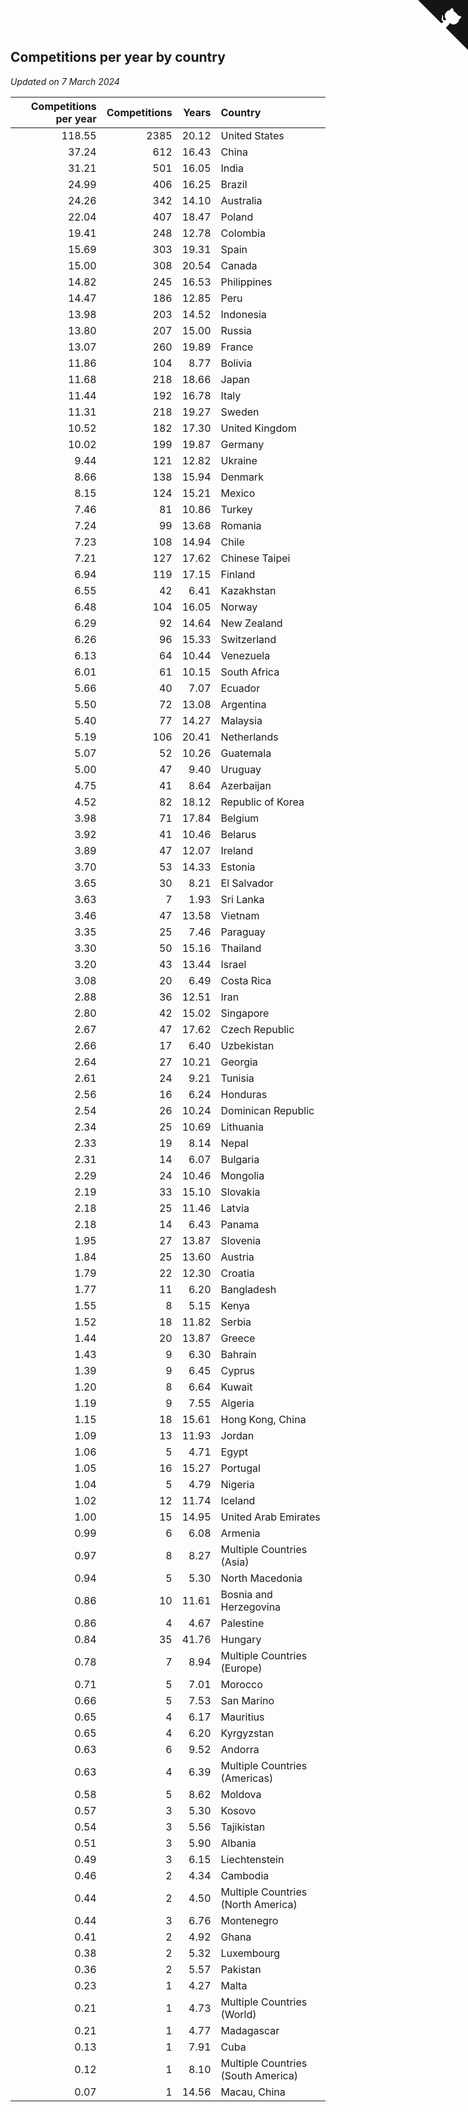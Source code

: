## Competitions per year by country

*Updated on  7 March 2024*

| Competitions per year | Competitions | Years | Country |
| ---: | ---: | ---: | :--- |
| 118.55 | 2385 | 20.12 | United States |
| 37.24 | 612 | 16.43 | China |
| 31.21 | 501 | 16.05 | India |
| 24.99 | 406 | 16.25 | Brazil |
| 24.26 | 342 | 14.10 | Australia |
| 22.04 | 407 | 18.47 | Poland |
| 19.41 | 248 | 12.78 | Colombia |
| 15.69 | 303 | 19.31 | Spain |
| 15.00 | 308 | 20.54 | Canada |
| 14.82 | 245 | 16.53 | Philippines |
| 14.47 | 186 | 12.85 | Peru |
| 13.98 | 203 | 14.52 | Indonesia |
| 13.80 | 207 | 15.00 | Russia |
| 13.07 | 260 | 19.89 | France |
| 11.86 | 104 | 8.77 | Bolivia |
| 11.68 | 218 | 18.66 | Japan |
| 11.44 | 192 | 16.78 | Italy |
| 11.31 | 218 | 19.27 | Sweden |
| 10.52 | 182 | 17.30 | United Kingdom |
| 10.02 | 199 | 19.87 | Germany |
| 9.44 | 121 | 12.82 | Ukraine |
| 8.66 | 138 | 15.94 | Denmark |
| 8.15 | 124 | 15.21 | Mexico |
| 7.46 | 81 | 10.86 | Turkey |
| 7.24 | 99 | 13.68 | Romania |
| 7.23 | 108 | 14.94 | Chile |
| 7.21 | 127 | 17.62 | Chinese Taipei |
| 6.94 | 119 | 17.15 | Finland |
| 6.55 | 42 | 6.41 | Kazakhstan |
| 6.48 | 104 | 16.05 | Norway |
| 6.29 | 92 | 14.64 | New Zealand |
| 6.26 | 96 | 15.33 | Switzerland |
| 6.13 | 64 | 10.44 | Venezuela |
| 6.01 | 61 | 10.15 | South Africa |
| 5.66 | 40 | 7.07 | Ecuador |
| 5.50 | 72 | 13.08 | Argentina |
| 5.40 | 77 | 14.27 | Malaysia |
| 5.19 | 106 | 20.41 | Netherlands |
| 5.07 | 52 | 10.26 | Guatemala |
| 5.00 | 47 | 9.40 | Uruguay |
| 4.75 | 41 | 8.64 | Azerbaijan |
| 4.52 | 82 | 18.12 | Republic of Korea |
| 3.98 | 71 | 17.84 | Belgium |
| 3.92 | 41 | 10.46 | Belarus |
| 3.89 | 47 | 12.07 | Ireland |
| 3.70 | 53 | 14.33 | Estonia |
| 3.65 | 30 | 8.21 | El Salvador |
| 3.63 | 7 | 1.93 | Sri Lanka |
| 3.46 | 47 | 13.58 | Vietnam |
| 3.35 | 25 | 7.46 | Paraguay |
| 3.30 | 50 | 15.16 | Thailand |
| 3.20 | 43 | 13.44 | Israel |
| 3.08 | 20 | 6.49 | Costa Rica |
| 2.88 | 36 | 12.51 | Iran |
| 2.80 | 42 | 15.02 | Singapore |
| 2.67 | 47 | 17.62 | Czech Republic |
| 2.66 | 17 | 6.40 | Uzbekistan |
| 2.64 | 27 | 10.21 | Georgia |
| 2.61 | 24 | 9.21 | Tunisia |
| 2.56 | 16 | 6.24 | Honduras |
| 2.54 | 26 | 10.24 | Dominican Republic |
| 2.34 | 25 | 10.69 | Lithuania |
| 2.33 | 19 | 8.14 | Nepal |
| 2.31 | 14 | 6.07 | Bulgaria |
| 2.29 | 24 | 10.46 | Mongolia |
| 2.19 | 33 | 15.10 | Slovakia |
| 2.18 | 25 | 11.46 | Latvia |
| 2.18 | 14 | 6.43 | Panama |
| 1.95 | 27 | 13.87 | Slovenia |
| 1.84 | 25 | 13.60 | Austria |
| 1.79 | 22 | 12.30 | Croatia |
| 1.77 | 11 | 6.20 | Bangladesh |
| 1.55 | 8 | 5.15 | Kenya |
| 1.52 | 18 | 11.82 | Serbia |
| 1.44 | 20 | 13.87 | Greece |
| 1.43 | 9 | 6.30 | Bahrain |
| 1.39 | 9 | 6.45 | Cyprus |
| 1.20 | 8 | 6.64 | Kuwait |
| 1.19 | 9 | 7.55 | Algeria |
| 1.15 | 18 | 15.61 | Hong Kong, China |
| 1.09 | 13 | 11.93 | Jordan |
| 1.06 | 5 | 4.71 | Egypt |
| 1.05 | 16 | 15.27 | Portugal |
| 1.04 | 5 | 4.79 | Nigeria |
| 1.02 | 12 | 11.74 | Iceland |
| 1.00 | 15 | 14.95 | United Arab Emirates |
| 0.99 | 6 | 6.08 | Armenia |
| 0.97 | 8 | 8.27 | Multiple Countries (Asia) |
| 0.94 | 5 | 5.30 | North Macedonia |
| 0.86 | 10 | 11.61 | Bosnia and Herzegovina |
| 0.86 | 4 | 4.67 | Palestine |
| 0.84 | 35 | 41.76 | Hungary |
| 0.78 | 7 | 8.94 | Multiple Countries (Europe) |
| 0.71 | 5 | 7.01 | Morocco |
| 0.66 | 5 | 7.53 | San Marino |
| 0.65 | 4 | 6.17 | Mauritius |
| 0.65 | 4 | 6.20 | Kyrgyzstan |
| 0.63 | 6 | 9.52 | Andorra |
| 0.63 | 4 | 6.39 | Multiple Countries (Americas) |
| 0.58 | 5 | 8.62 | Moldova |
| 0.57 | 3 | 5.30 | Kosovo |
| 0.54 | 3 | 5.56 | Tajikistan |
| 0.51 | 3 | 5.90 | Albania |
| 0.49 | 3 | 6.15 | Liechtenstein |
| 0.46 | 2 | 4.34 | Cambodia |
| 0.44 | 2 | 4.50 | Multiple Countries (North America) |
| 0.44 | 3 | 6.76 | Montenegro |
| 0.41 | 2 | 4.92 | Ghana |
| 0.38 | 2 | 5.32 | Luxembourg |
| 0.36 | 2 | 5.57 | Pakistan |
| 0.23 | 1 | 4.27 | Malta |
| 0.21 | 1 | 4.73 | Multiple Countries (World) |
| 0.21 | 1 | 4.77 | Madagascar |
| 0.13 | 1 | 7.91 | Cuba |
| 0.12 | 1 | 8.10 | Multiple Countries (South America) |
| 0.07 | 1 | 14.56 | Macau, China |


<a href="https://github.com/jonatanklosko/wca_statistics" class="github-corner" aria-label="View source on Github"><svg width="80" height="80" viewBox="0 0 250 250" style="fill:#151513; color:#fff; position: absolute; top: 0; border: 0; right: 0;" aria-hidden="true"><path d="M0,0 L115,115 L130,115 L142,142 L250,250 L250,0 Z"></path><path d="M128.3,109.0 C113.8,99.7 119.0,89.6 119.0,89.6 C122.0,82.7 120.5,78.6 120.5,78.6 C119.2,72.0 123.4,76.3 123.4,76.3 C127.3,80.9 125.5,87.3 125.5,87.3 C122.9,97.6 130.6,101.9 134.4,103.2" fill="currentColor" style="transform-origin: 130px 106px;" class="octo-arm"></path><path d="M115.0,115.0 C114.9,115.1 118.7,116.5 119.8,115.4 L133.7,101.6 C136.9,99.2 139.9,98.4 142.2,98.6 C133.8,88.0 127.5,74.4 143.8,58.0 C148.5,53.4 154.0,51.2 159.7,51.0 C160.3,49.4 163.2,43.6 171.4,40.1 C171.4,40.1 176.1,42.5 178.8,56.2 C183.1,58.6 187.2,61.8 190.9,65.4 C194.5,69.0 197.7,73.2 200.1,77.6 C213.8,80.2 216.3,84.9 216.3,84.9 C212.7,93.1 206.9,96.0 205.4,96.6 C205.1,102.4 203.0,107.8 198.3,112.5 C181.9,128.9 168.3,122.5 157.7,114.1 C157.9,116.9 156.7,120.9 152.7,124.9 L141.0,136.5 C139.8,137.7 141.6,141.9 141.8,141.8 Z" fill="currentColor" class="octo-body"></path></svg></a><style>.github-corner:hover .octo-arm{animation:octocat-wave 560ms ease-in-out}@keyframes octocat-wave{0%,100%{transform:rotate(0)}20%,60%{transform:rotate(-25deg)}40%,80%{transform:rotate(10deg)}}@media (max-width:500px){.github-corner:hover .octo-arm{animation:none}.github-corner .octo-arm{animation:octocat-wave 560ms ease-in-out}}</style>

